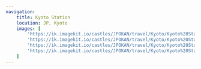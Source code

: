 ```yaml
---
navigation:
    title: Kyoto Station
    location: JP, Kyoto
    images: [
        'https://ik.imagekit.io/castles/JPOKAN/travel/Kyoto/Kyoto%20Station/2Z7A0349_01.jpg?updatedAt=1736779973853',
        'https://ik.imagekit.io/castles/JPOKAN/travel/Kyoto/Kyoto%20Station/2Z7A0360_01.jpg?updatedAt=1736779973923',
        'https://ik.imagekit.io/castles/JPOKAN/travel/Kyoto/Kyoto%20Station/2Z7A0356_01.jpg?updatedAt=1736779973929',
        'https://ik.imagekit.io/castles/JPOKAN/travel/Kyoto/Kyoto%20Station/2Z7A0354_01.jpg?updatedAt=1736779973827'
    ]
---
```

#
